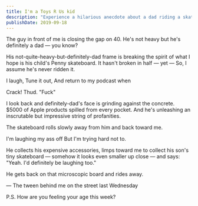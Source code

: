 ```yaml
---
title: I'm a Toys R Us kid
description: "Experience a hilarious anecdote about a dad riding a skateboard, as the author explores the relatable feeling of growing older and embracing youthfulness."
publishDate: 2019-09-18
---
```


The guy in front of me is closing the gap on 40.
He's not heavy but he's definitely a dad — you know?

His not-quite-heavy-but-definitely-dad frame is breaking the spirit of what I hope is his child's Penny skateboard.
It hasn't broken in half — yet —
So, I assume he's never ridden it.

I laugh,
Tune it out,
And return to my podcast when

Crack! Thud. "Fuck"

I look back and definitely-dad's face is grinding against the concrete.
\$5000 of Apple products spilled from every pocket.
And he's unleashing an inscrutable but impressive string of profanities.

The skateboard rolls slowly away from him and back toward me.

I'm laughing my ass off
But I'm trying hard not to.

He collects his expensive accessories, limps toward me to collect his son's tiny skateboard — somehow it looks even smaller up close — and says:
"Yeah. I'd definitely be laughing too."

He gets back on that microscopic board and rides away.

— The tween behind me on the street last Wednesday

P.S.
How are you feeling your age this week?

